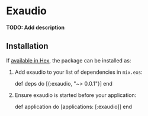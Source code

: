 # Exaudio

**TODO: Add description**

## Installation

If [available in Hex](https://hex.pm/docs/publish), the package can be installed as:

  1. Add exaudio to your list of dependencies in `mix.exs`:

        def deps do
          [{:exaudio, "~> 0.0.1"}]
        end

  2. Ensure exaudio is started before your application:

        def application do
          [applications: [:exaudio]]
        end
